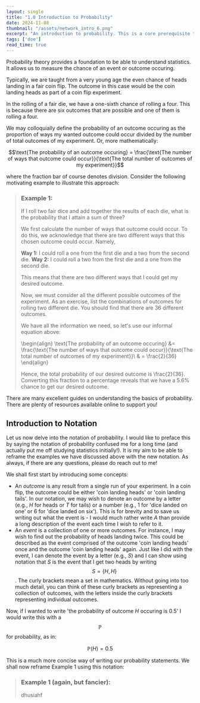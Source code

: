 ```yaml
---
layout: single
title: "1.0 Introduction to Probability"
date: 2024-11-08
thumbnail: "/assets/network_intro_6.png"
excerpt: "An introduction to probability. This is a core prerequisite to be able to understand statistical theory."
tags: ['doe']
read_time: true
---
```

<script src="https://polyfill.io/v3/polyfill.min.js?features=es6"></script>
<script id="MathJax-script" async src="https://cdn.jsdelivr.net/npm/mathjax@3/es5/tex-mml-chtml.js"></script>
<script type="text/javascript" async
  src="https://cdnjs.cloudflare.com/ajax/libs/mathjax/2.7.7/MathJax.js?config=TeX-MML-AM_CHTML">
</script>
Probability theory provides a foundation to be able to understand statistics. It allows us to measure the chance of an event or outcome occuring.

Typically, we are taught from a very young age the even chance of heads landing in a fair coin flip. The outcome in this case would be the coin landing heads as part of a coin flip experiment. 

In the rolling of a fair die, we have a one-sixth chance of rolling a four. This is because there are six outcomes that are possible and one of them is rolling a four. 

We may colloquially define the probability of an outcome occuring as the proportion of ways my wanted outcome could occur divided by the number of total outcomes of my experiment. Or, more mathematically:

$$\text{The probability of an outcome occuring} = \frac{\text{The number of ways that outcome could occur}}{\text{The total number of outcomes of my experiment}}$$

where the fraction bar of course denotes division. Consider the following motivating example to illustrate this approach: 

> ### Example 1:
> If I roll two fair dice and add together the results of each die, what is the probability that I attain a sum of three?
>
> We first calculate the number of ways that outcome could occur. To do this, we acknowledge that there are two different ways that this chosen outcome could occur. Namely,
>
> **Way 1:** I could roll a one from the first die and a two from the second die.
> **Way 2:** I could roll a two from the first die and a one from the second die.
>
> This means that there are two different ways that I could get my desired outcome.
>
> Now, we must consider all the different possible outcomes of the experiment. As an exercise, list the combinations of outcomes for rolling two different die. You should find that there are 36 different outcomes.
>
> We have all the information we need, so let's use our informal equation above:
>
> \begin{align}
> \text{The probability of an outcome occuring} &= \frac{\text{The number of ways that outcome could occur}}{\text{The total number of outcomes of my experiment}}\\
> & = \frac{2}{36}
> \end{align}
>
> Hence, the total probability of our desired outcome is \frac{2}{36}. Converting this fraction to a percentage reveals that we have a 5.6% chance to get our desired outcome. 

There are many excellent guides on understanding the basics of probability. There are plenty of resources available online to support you!

## Introduction to Notation
Let us now delve into the notation of probability. I would like to preface this by saying the notation of probability confused me for a long time (and actually put me off studying statistics initially!). It is my aim to be able to reframe the examples we have discussed above with the new notation. As always, if there are any questions, please do reach out to me!

We shall first start by introducing some concepts:

* An *outcome* is any result from a single run of your experiment. In a coin flip, the outcome could be either 'coin landing heads' or 'coin landing tails'. In our notation, we may wish to denote an outcome by a letter (e.g., $H$ for heads or $T$ for tails) or a number (e.g., $1$ for 'dice landed on one' or $6$ for 'dice landed on six'). This is for brevity and to save us writing out what the event is - I would much rather write $A$ than provide a long description of the event each time I wish to refer to it.
* An *event* is a collection of one or more outcomes. For instance, I may wish to find out the probability of heads landing twice. This could be described as the event comprised of the outcome 'coin landing heads' once and the outcome 'coin landing heads' again. Just like I did with the event, I can denote the event by a letter (e.g., $S$) and I can show using notation that $S$ is the event that I get two heads by writing $$S = \left\{H, H\right\}$$. The curly brackets mean a set in mathematics. Without going into too much detail, you can think of these curly brackets as representing a collection of outcomes, with the letters inside the curly brackets representing individual outcomes.

Now, if I wanted to write 'the probability of outcome $H$ occuring is 0.5' I would write this with a $$\mathbb{P}$$ for probability, as in:

$$\mathbb{P}(H) = 0.5$$

This is a much more concise way of writing our probability statements. We shall now reframe Example 1 using this notation:

> ### Example 1 (again, but fancier):
> dhusiahf


